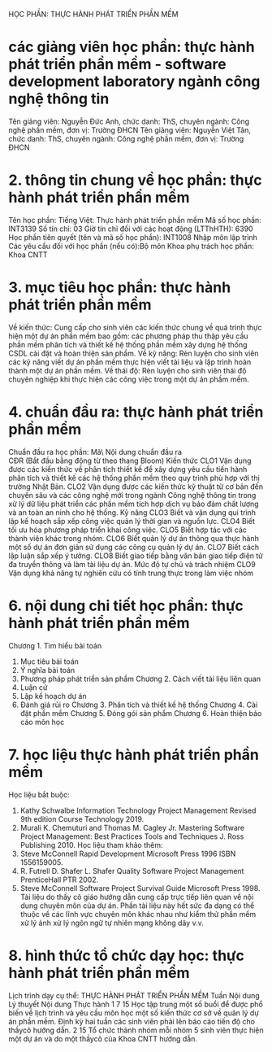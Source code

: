HỌC PHẦN: THỰC HÀNH PHÁT TRIỂN PHẦN MỀM
# các giảng viên học phần: thực hành phát triển phần mềm - software development laboratory ngành công nghệ thông tin
Tên giảng viên: Nguyễn Đức Anh, chức danh: ThS, chuyên ngành: Công nghệ phần mềm, đơn vị: Trường ĐHCN
Tên giảng viên: Nguyễn Việt Tân, chức danh: ThS, chuyên ngành: Công nghệ phần mềm, đơn vị: Trường ĐHCN
# 2. thông tin chung về học phần: thực hành phát triển phần mềm 
Tên học phần:
Tiếng Việt: Thực hành phát triển phần mềm
Mã số học phần: INT3139 Số tín chỉ: 03 Giờ tín chỉ đối với các hoạt động (LTThHTH): 6390 Học phần tiên quyết (tên và mã số học phần): INT1008 Nhập môn lập trình Các yêu cầu đối với học phần (nếu có):Bộ môn Khoa phụ trách học phần: Khoa CNTT
# 3. mục tiêu học phần: thực hành phát triển phần mềm 
Về kiến thức: Cung cấp cho sinh viên các kiến thức chung về quá trình thực hiện một dự án phần mềm bao gồm: các phương pháp thu thập yêu cầu phần mềm phân tích và thiết kế hệ thống phần mềm xây dựng hệ thống CSDL cài đặt và hoàn thiện sản phẩm. Về kỹ năng: Rèn luyện cho sinh viên các kỹ năng viết dự án phần mềm thực hiện viết tài liệu và lập trình hoàn thành một dự án phần mềm. Về thái độ: Rèn luyện cho sinh viên thái độ chuyên nghiệp khi thực hiện các công việc trong một dự án phầm mềm.
# 4. chuẩn đầu ra: thực hành phát triển phần mềm
Chuẩn đầu ra học phần: Mã\ Nội dung chuẩn đầu ra\
CĐR (Bắt đầu bằng động từ theo thang Bloom) Kiến thức
CLO1 Vận dụng được các kiến thức về phân tích thiết kế để xây dựng yêu cầu tiến hành phân tích và thiết kế các hệ thống phần mềm theo quy trình phù hợp với thị trường Nhật Bản.
CLO2 Vận dụng được các kiến thức kỹ thuật từ cơ bản đến chuyên sâu và các công nghệ mới trong ngành Công nghệ thông tin trong xử lý dữ liệu phát triển các phần mềm tích hợp dịch vụ bảo đảm chất lượng và an toàn an ninh cho hệ thống.
Kỹ năng
CLO3 Biết và vận dụng qui trình lập kế hoạch sắp xếp công việc quản lý thời gian và nguồn lực.
CLO4 Biết tối ưu hóa phương pháp triển khai công việc.
CLO5 Biết hợp tác với các thành viên khác trong nhóm.
CLO6 Biết quản lý dự án thông qua thực hành một số dự án đơn giản sử dụng các công cụ quản lý dự án.
CLO7 Biết cách lập luận sắp xếp ý tưởng.
CLO8 Biết giao tiếp bằng văn bản giao tiếp điện tử đa truyền thông và làm tài liệu dự án. Mức độ tự chủ và trách nhiệm CLO9 Vận dụng khả năng tự nghiên cứu có tính trung thực trong làm việc nhóm
# 6. nội dung chi tiết học phần: thực hành phát triển phần mềm
Chương 1. Tìm hiểu bài toán
1. Mục tiêu bài toán
2. Ý nghĩa bài toán
3. Phương pháp phát triển sản phẩm
Chương 2. Cách viết tài liệu liên quan
1. Luận cứ
2. Lập kế hoạch dự án
3. Đánh giá rủi ro
Chương 3. Phân tích và thiết kế hệ thống
Chương 4. Cài đặt phần mềm
Chương 5. Đóng gói sản phẩm
Chương 6. Hoàn thiện báo cáo môn học
# 7. học liệu thực hành phát triển phần mềm
Học liệu bắt buộc:
1. Kathy Schwalbe Information Technology Project Management Revised 9th edition Course Technology 2019.
2. Murali K. Chemuturi and Thomas M. Cagley Jr. Mastering Software Project Management: Best Practices Tools and Techniques J. Ross Publishing 2010.
Học liệu tham khảo thêm:
1. Steve McConnell Rapid Development Microsoft Press 1996 ISBN 1556159005.
2. R. Futrell D. Shafer L. Shafer Quality Software Project Management PrenticeHall PTR 2002.
3. Steve McConnell Software Project Survival Guide Microsoft Press 1998.
Tài liệu do thầy cô giáo hướng dẫn cung cấp trực tiếp liên quan về nội dung chuyên môn của dự án. Phần tài liệu này hết sức đa dạng có thể thuộc về các lĩnh vực chuyên môn khác nhau như kiểm thử phần mềm xử lý ảnh xử lý ngôn ngữ tự nhiên mạng không dây v.v.
# 8. hình thức tổ chức dạy học: thực hành phát triển phần mềm
Lịch trình dạy cụ thể: THỰC HÀNH PHÁT TRIỂN PHẦN MỀM Tuần Nội dung Lý thuyết Nội dung Thực hành 1 7 15 Học tập trung một số buổi để được phổ biến về lịch trình và yêu cầu môn học một số kiến thức cơ sở về quản lý dự án phần mềm. Định kỳ hai tuần các sinh viên phải lên báo cáo tiến độ cho thầycô hướng dẫn.
2 15 Tổ chức thành nhóm mỗi nhóm 5 sinh viên thực hiện một dự án và do một thầycô của Khoa CNTT hướng dẫn.
